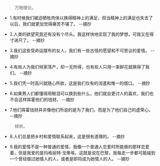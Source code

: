 >万物理论。

- 1.有时候我们被迫牺牲肉体以换得精神上的满足，但当精神上的满足也失去了以后，我们就更加觉得痛苦不堪了。 --摘抄

- 2.人类的欲望究竟还有没有个尽头。我这样快地实现了我的梦想，可我又在得寸进尺了。 --摘抄

- 3.我们这些受命运摆布的女人，我们有一些古怪的愿望和不可思议的爱情。 --摘抄

- 4.有些人为我们倾家荡产，却一无所得，也有些人只用一束鲜花就换得了我们。 --摘抄

- 5.我们凭一时高兴就随心所欲，这是我们仅有的消遣和惟一的借口。 --摘抄

- 6.如果男人们都懂得用眼泪可以换到些什么，他们就会更讨人的喜欢，我们也不会这样挥霍他们的钱财。 --摘抄

- 7.他们挥霍钱财并非像他们所说的是为了我们，而是为了他们自己的虚荣心。 --摘抄

>倾听。

- 8.人们总是把乡村和爱情联系起来，这是很有道理的。 --摘抄

- 9.我的爱情不是一种普通的爱情，我像一个普通人恋爱时所能做的那样恋爱着，但是我爱的是玛格丽特·戈蒂埃，这就是说在巴黎，我每走一步都可能碰到一个曾经做过她情人的人，或者是即将成为她情人的人。 --摘抄


